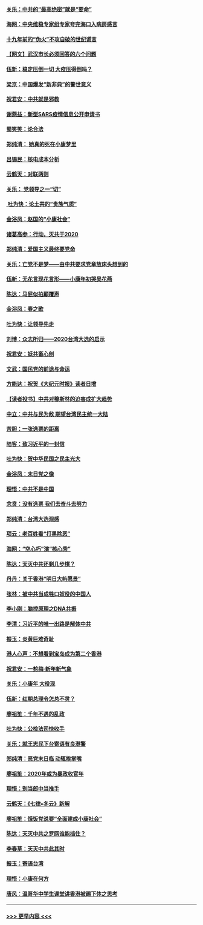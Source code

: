 #### [关乐：中共的“最高绝密”就是“要命”](../pages/nsc993/n11816946.md?t=01242011) 
#### [海网：中央维稳专家组专家夸完海口入病房感言](../pages/nsc993/n11815138.md?t=01242011) 
#### [十九年前的“伪火”不攻自破的世纪谎言](../pages/nsc993/n11813238.md?t=01242011) 
#### [【网文】武汉市长必须回答的六个问题](../pages/nsc993/n11813848.md?t=01242011) 
#### [伍新：稳定压倒一切 大疫压得倒吗？](../pages/nsc993/n11812634.md?t=01242011) 
#### [梁京：中国爆发“新非典”的警世意义](../pages/nsc993/n11812554.md?t=01242011) 
#### [祝君安：中共就是邪教](../pages/nsc993/n11812431.md?t=01242011) 
#### [谢燕益：新型SARS疫情信息公开申请书](../pages/nsc993/n11808840.md?t=01242011) 
#### [蜀笑笑：论合法](../pages/nsc993/n11808064.md?t=01242011) 
#### [郑纯清： 她真的死在小康梦里](../pages/nsc993/n11806623.md?t=01242011) 
#### [吕锡民：核电成本分析](../pages/nsc993/n11806284.md?t=01242011) 
#### [云鹤天：对联两则](../pages/nsc993/n11805957.md?t=01242011) 
#### [关乐： 党领导之一“切”](../pages/nsc993/n11804505.md?t=01242011) 
#### [ 吐为快：论土共的“贵族气质”](../pages/nsc993/n11804490.md?t=01242011) 
#### [金浴凤：赵国的“小康社会”](../pages/nsc993/n11804452.md?t=01242011) 
#### [诸葛高参：行动，灭共于2020](../pages/nsc993/n11804120.md?t=01242011) 
#### [郑纯清：爱国主义最终要党命](../pages/nsc993/n11802197.md?t=01242011) 
#### [关乐：亡党不是梦——由中共要求党章放床头想到的](../pages/nsc993/n11802156.md?t=01242011) 
#### [伍新：无花言现花言形——小康年初哭吴花燕](../pages/nsc993/n11800044.md?t=01242011) 
#### [陈达：马屁似拍颠覆声](../pages/nsc993/n11800010.md?t=01242011) 
#### [金浴凤：春之歌](../pages/nsc993/n11797687.md?t=01242011) 
#### [吐为快：让领导先走](../pages/nsc993/n11797512.md?t=01242011) 
#### [刘博：众志所归——2020台湾大选的启示](../pages/nsc993/n11796878.md?t=01242011) 
#### [祝君安：妖共畜心剖](../pages/nsc993/n11794273.md?t=01242011) 
#### [文武：国民党的前途与命运](../pages/nsc993/n11794198.md?t=01242011) 
#### [方能达：祝贺《大纪元时报》读者日增](../pages/nsc993/n11793807.md?t=01242011) 
#### [【读者投书】中共对穆斯林的迫害成扩大趋势](../pages/nsc993/n11791371.md?t=01242011) 
#### [中立：中共与民为敌 期望台湾民主统一大陆](../pages/nsc993/n11790392.md?t=01242011) 
#### [苦胆：一张选票的距离](../pages/nsc993/n11788914.md?t=01242011) 
#### [陆客：致习近平的一封信](../pages/nsc993/n11788867.md?t=01242011) 
#### [吐为快：贺中华民国之民主光大](../pages/nsc993/n11788618.md?t=01242011) 
#### [金浴凤：末日党之像](../pages/nsc993/n11787475.md?t=01242011) 
#### [理悟：中共不是中国](../pages/nsc993/n11787463.md?t=01242011) 
#### [念贲：没有选票  我们去奋斗去努力](../pages/nsc993/n11787398.md?t=01242011) 
#### [郑纯清：台湾大选观感](../pages/nsc993/n11786210.md?t=01242011) 
#### [项云：老百姓看“打黑除恶”](../pages/nsc993/n11785398.md?t=01242011) 
#### [海网：“空心朽”演“核心秀”](../pages/nsc993/n11783874.md?t=01242011) 
#### [陈达：天灭中共还剩几步棋？](../pages/nsc993/n11783719.md?t=01242011) 
#### [丹丹：关于香港“明日大屿愿景”](../pages/nsc993/n11783273.md?t=01242011) 
#### [张林：被中共当成牲口奴役的中国人](../pages/nsc993/n11782397.md?t=01242011) 
#### [李小刚：脑控原理之DNA共振](../pages/nsc993/n11780962.md?t=01242011) 
#### [李清：习近平的唯一出路是解体中共](../pages/nsc993/n11780866.md?t=01242011) 
#### [振玉：炎黄巨难奇耻](../pages/nsc993/n11779632.md?t=01242011) 
#### [港人心声：不想看到宝岛成为第二个香港](../pages/nsc993/n11778817.md?t=01242011) 
#### [祝君安：一剪梅‧新年新气象](../pages/nsc993/n11776340.md?t=01242011) 
#### [关乐：小康年 大役现](../pages/nsc993/n11774213.md?t=01242011) 
#### [伍新：红朝总理令怎总不灵？](../pages/nsc993/n11770813.md?t=01242011) 
#### [廖祖笙：千年不遇的乱政](../pages/nsc993/n11770373.md?t=01242011) 
#### [吐为快：公检法司快收手](../pages/nsc993/n11770359.md?t=01242011) 
#### [关乐：就王志民下台寄语有良港警](../pages/nsc993/n11769903.md?t=01242011) 
#### [郑纯清：恶党末日临 动辄挨掌嘴](../pages/nsc993/n11769356.md?t=01242011) 
#### [廖祖笙：2020年或为暴政收官年](../pages/nsc993/n11768216.md?t=01242011) 
#### [理悟：别当郎中当推手](../pages/nsc993/n11768243.md?t=01242011) 
#### [云鹤天：《七律▪冬云》新解](../pages/nsc993/n11768204.md?t=01242011) 
#### [廖祖笙：饿饭党说要“全面建成小康社会”](../pages/nsc993/n11767482.md?t=01242011) 
#### [陈达：天灭中共之罗网谁能挡住？](../pages/nsc993/n11767465.md?t=01242011) 
#### [李春草：天灭中共此其时](../pages/nsc993/n11767452.md?t=01242011) 
#### [振玉：寄语台湾](../pages/nsc993/n11767432.md?t=01242011) 
#### [理悟：小康在何方](../pages/nsc993/n11767394.md?t=01242011) 
#### [唐风：温哥华中学生课堂讲香港被踢下体之思考](../pages/nsc993/n11766848.md?t=01242011) 

----
#### [ >>> 更早内容 <<< ](../indexes/nsc993-earlier.md)
